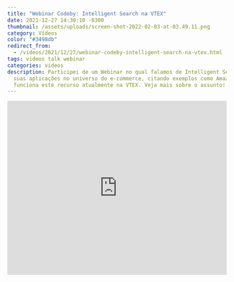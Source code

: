 ```yaml
---
title: "Webinar Codeby: Intelligent Search na VTEX"
date: 2021-12-27 14:30:10 -0300
thumbnail: /assets/uploads/screen-shot-2022-02-03-at-03.49.11.png
category: Vídeos
color: "#3498db"
redirect_from:
  - /videos/2021/12/27/webinar-codeby-intelligent-search-na-vtex.html
tags: videos talk webinar
categories: videos
description: Participei de um Webinar no qual falamos de Intelligent Search e de
  suas aplicações no universo do e-commerce, citando exemplos como Amazon e como
  funciona este recurso atualmente na VTEX. Veja mais sobre o assunto!
---
```



<iframe width="100%" height="400" src="https://www.youtube.com/embed/qV3L4ou2e7Q" title="YouTube video player" frameborder="0" allow="accelerometer; autoplay; clipboard-write; encrypted-media; gyroscope; picture-in-picture" allowfullscreen></iframe>